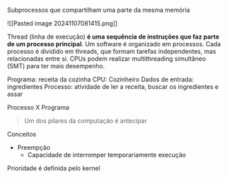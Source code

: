Subprocessos que compartilham uma parte da mesma memória

![[Pasted image 20241107081415.png]]

Thread (linha de execução) **é uma sequência de instruções que faz parte de um processo principal**. Um software é organizado em processos. Cada processo é dividido em threads, que formam tarefas independentes, mas relacionadas entre si. CPUs podem realizar multithreading simultâneo (SMT) para ter mais desempenho.

Programa: receita da cozinha
CPU: Cozinheiro
Dados de entrada: ingredientes
Processo: atividade de ler a receita, buscar os ingredientes e assar

Processo X Programa


> Um dos pilares da computação é antecipar


Conceitos
- Preempção
	- Capacidade de interromper temporariamente execução



Prioridade é definida pelo kernel
